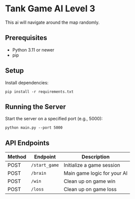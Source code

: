 # Tank Game AI Level 3

This ai will navigate around the map randomly.

## Prerequisites

- Python 3.11 or newer
- pip

## Setup

Install dependencies:
```
pip install -r requirements.txt
```

## Running the Server

Start the server on a specified port (e.g., 5000):

```
python main.py --port 5000
```

## API Endpoints

| Method | Endpoint      | Description                  |
|--------|---------------|------------------------------|
| POST   | `/start_game` | Initialize a game session    |
| POST   | `/brain`      | Main game logic for your AI  |
| POST   | `/win`        | Clean up on game win         |
| POST   | `/loss`       | Clean up on game loss        |